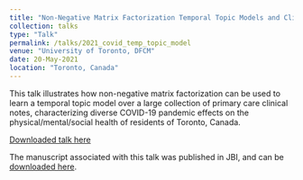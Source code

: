 ```yaml
---
title: "Non-Negative Matrix Factorization Temporal Topic Models and Clinical Text Data Identify COVID-19 Pandemic Effects on Primary Healthcare and Community Health in Toronto, Canada."
collection: talks
type: "Talk"
permalink: /talks/2021_covid_temp_topic_model
venue: "University of Toronto, DFCM"
date: 20-May-2021
location: "Toronto, Canada"
---
```


This talk illustrates how non-negative matrix factorization can be used to learn a temporal topic model over a large collection of primary care clinical notes, characterizing diverse COVID-19 pandemic effects on the physical/mental/social health of residents of Toronto, Canada. 

[Downloaded talk here](../files/2021_DFCM_Covid19TempTopicModels.pdf)

The manuscript associated with this talk was published in JBI, and can be [downloaded here](https://www.ncbi.nlm.nih.gov/pmc/articles/PMC8861144/).


